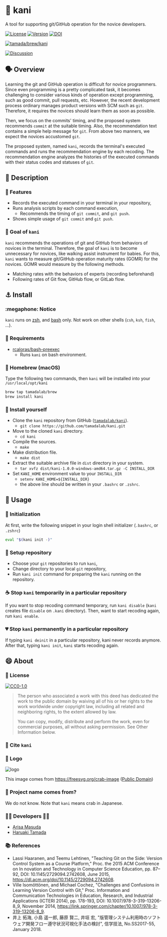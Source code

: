# :crab: kani

A tool for supporting git/GitHub operation for the novice developers.

[![License](https://img.shields.io/badge/License-CC0--1.0-blue?logo=spdx)](https://creativecommons.org/publicdomain/zero/1.0/)
[![Version](https://img.shields.io/badge/Version-1.2.1-blue.svg)](https://github.com/tamadalab/kani/releases/tag/v1.2.1)
[![DOI](https://zenodo.org/badge/285447906.svg)](https://zenodo.org/badge/latestdoi/285447906)

[![tamada/brew/kani](https://img.shields.io/badge/Homebrew-tamadalab%2Fbrew%2Fkani-green?logo=homebrew)](https://github.com/tamadalab/homebrew-brew)

[![Discussion](https://img.shields.io/badge/GitHub-Discussion-orange?logo=GitHub)](https://github.com/tamadalab/kani/discussions)

## :speaking_head: Overview

Learning the git and GitHub operation is difficult for novice programmers.
Since even programming is a pretty complicated task, it becomes challenging to consider various kinds of operation except programming, such as good commit, pull requests, etc.
However, the recent development process ordinary manages product versions with SCM such as `git`.
Therefore, it requires the novices should learn them as soon as possible.

Then, we focus on the commits' timing, and the proposed system recommends `commit` at the suitable timing.
Also, the recommendation text contains a simple help message for `git`.
From above two manners, we expect the novices accustomed `git`.

The proposed system, named `kani`, records the terminal's executed commands and runs the recommendation engine by each recoding.
The recommendation engine analyzes the histories of the executed commands with their status codes and statuses of `git`.

## :speech_balloon: Description

### :wind_chime: Features

* Records the executed command in your terminal in your repository,
* Runs analysis scripts by each command execution,
    * Recommends the timing of `git commit`, and `git push`.
* Shows simple usage of `git commit` and `git push`.

### :checkered_flag: Goal of `kani`

`kani` recommends the operations of git and GitHub from behaviors of novices in the terminal.
Therefore, the goal of `kani` is to become unnecessary for novices, like walking assist instrument for babies.
For this, `kani` wants to measure git/GitHub operation maturity rates (GOMR) for the novices.
GOMR would measure by the following methods.

* Matching rates with the behaviors of experts (recording beforehand)
* Following rates of Git flow, GitHub flow, or GitLab flow.


## :anchor: Install

### :megaphone: Notice

`kani` runs on [zsh](https://www.zsh.org/), and [bash](https://www.gnu.org/software/bash/) only.
Not work on other shells (`csh`, `ksh`, `fish`, ...).

### :pushpin: Requirements

* [rcaloras/bash-preexec](https://github.com/rcaloras/bash-preexec)
    * Runs `kani` on bash environment.

### :beer: Homebrew (macOS)

Type the following two commands, then `kani` will be installed into your `/usr/local/opt/kani`

```sh
brew tap tamadalab/brew
brew install kani
```

### :muscle: Install yourself

* Clone the `kani` repository from GitHub ([`tamadalab/kani`](https://github.com/tamadalab/kani)).
    * `git clone https://github.com/tamadalab/kani.git`
* Move to the cloned `kani` directory.
    * `cd kani`
* Compile the sources.
    * `make`
* Make distribution file.
    * `make dist`
* Extract the suitable archive file in `dist` directory in your system.
    * `tar xvfz dist/kani-1.0.0-windows-amd64.tar.gz -C INSTALL_DIR`
* Set `KANI_HOME` environment value to your `INSTALL_DIR`
    * `setenv KANI_HOME=${INSTALL_DIR}`
    * the above line should be written in your `.bashrc` or `.zshrc`.

## :runner: Usage

### :shoe: Initialization

At first, write the following snippet in your login shell initializer (`.bashrc`, or `.zshrc`)

```sh
eval "$(kani init -)"
```

### :running_shirt_with_sash: Setup repository

* Choose your `git` repositories to run `kani`,
* Change directory to your local `git` repository,
* Run `kani init` command for preparing the `kani` running on the repository.

### :coffee: Stop `kani` temporarily in a particular repository

If you want to stop recoding command temporary, run `kani disable` (`kani` creates file `disable` on `.kani` directory).
Then, want to start recoding again, run `kani enable`.

### :broken_heart: Stop `kani`  permanently in a particular repository

If typing `kani deinit` in a particular repository, kani never records anymore.
After that, typing `kani init`, `kani` starts recoding again.

## :smile: About

### :scroll: License

[![CC0-1.0](https://img.shields.io/badge/License-CC0--1.0-blue?logo=spdx)](https://creativecommons.org/publicdomain/zero/1.0/)

> The person who associated a work with this deed has dedicated the work to the public domain by waiving all of his or her rights to the work worldwide under copyright law, including all related and neighboring rights, to the extent allowed by law.
>
> You can copy, modify, distribute and perform the work, even for commercial purposes, all without asking permission. See Other Information below.

### :page_with_curl: Cite `kani`



### :jack_o_lantern: Logo

![logo](https://tamadalab.github.io/kani/images/kani.png)

This image comes from https://freesvg.org/crab-image ([Public Domain](https://creativecommons.org/licenses/publicdomain/))

### :name_badge: Project name comes from?

We do not know.
Note that `kani` means crab in Japanese.

### :man_office_worker: Developers :woman_office_worker:

* [Arisa Masuda](https://github.com/ma-sa321)
* [Haruaki Tamada](https://github.com/tamada)

### :books: References

* Lassi Haaranen, and Teemu Lehtinen, "Teaching Git on the Side: Version Control System as a Course Platform," Proc. the 2015 ACM Conference on In novation and Technology in Computer Science Education, pp. 87–92, DOI: 10.1145/2729094.2742608, June 2015, https://dl.acm.org/doi/10.1145/2729094.2742608.
* Ville Isomöttönen, and Michael Cochez, "Challenges and Confusions in Learning Version Control with Git," Proc. Information and Communication Technologies in Education, Research, and Industrial Applications (ICTERI 2014), pp. 178-193, DOI: 10.1007/978-3-319-13206-8_9, November 2014, https://link.springer.com/chapter/10.1007/978-3-319-13206-8_9.
* 井上 拓海, 小島 遥一郎, 藤原 賢二, 井垣 宏, "版管理システム利用時のソフトウェア開発フロー遵守状況可視化手法の検討", 信学技法, No.SS2017-55, January 2018.
